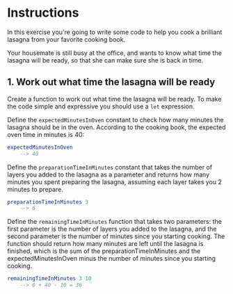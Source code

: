 # Instructions

In this exercise you're going to write some code to help you cook a brilliant lasagna from your favorite cooking book.

Your housemate is still busy at the office, and wants to know what time the lasagna will be ready, so that she can make sure she is back in time.

## 1. Work out what time the lasagna will be ready

Create a function to work out what time the lasagna will be ready. To make the code simple and expressive you should use a `let` expression.

Define the `expectedMinutesInOven` constant to check how many minutes the lasagna should be in the oven. According to the cooking book, the expected oven time in minutes is 40:

```elm
expectedMinutesInOven
    --> 40
```

Define the `preparationTimeInMinutes` constant that takes the number of layers you added to the lasagna as a parameter and returns how many minutes you spent preparing the lasagna, assuming each layer takes you 2 minutes to prepare.

```elm
preparationTimeInMinutes 3
    --> 6
```

Define the `remainingTimeInMinutes` function that takes two parameters: the first parameter is the number of layers you added to the lasagna, and the second parameter is the number of minutes since you starting cooking. The function should return how many minutes are left until the lasagna is finished, which is the sum of the preparationTimeInMinutes and the expectedMinutesInOven minus the number of minutes since you starting cooking.

```elm
remainingTimeInMinutes 3 10
    --> 6 + 40 - 10 = 36
```

